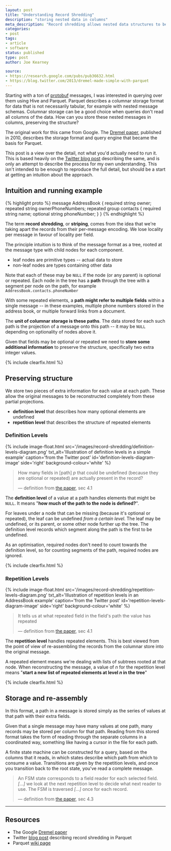 ```yaml
---
layout: post
title: "Understanding Record Shredding"
description: "storing nested data in columns"
meta_description: "Record shredding allows nested data structures to be considered in a sort-of-tabular way, and stored in a columnar data store. This post describes the intuition behind how this can be done preserving message structure, from Dremel and Parquet."
categories:
- post
tags:
- article
- software
status: published
type: post
author: Joe Kearney

source:
- https://research.google.com/pubs/pub36632.html
- https://blog.twitter.com/2013/dremel-made-simple-with-parquet
---
```


Starting with a ton of [protobuf][protobuf] messages, I was interested in querying over them using Hive and Parquet. Parquet describes a columnar storage format for data that is not necessarily tabular, for example with nested message schemas. Columnar storage can be a good choice when queries don't read all columns of the data. How can you store these nested messages in columns, preserving the structure?

The original work for this came from Google. The [Dremel paper][dremel-paper], published in 2010, describes the storage format and query engine that became the basis for Parquet.

This post is a view over the detail, not what you'd actually need to run it. This is based heavily on the [Twitter blog post][twitter-parquet] describing the same, and is only an attempt to describe the process for my own understanding. This isn't intended to be enough to reproduce the full detail, but should be a start at getting an intuition about the approach.

## Intuition and running example

<div class="inline-image-right">
{% highlight proto %}
message AddressBook {
  required string owner;
  repeated string ownerPhoneNumbers;
  repeated group contacts {
    required string name;
    optional string phoneNumber;
  }
}
{% endhighlight %}
</div>

The term **record shredding**, or **striping**, comes from the idea that we're taking apart the records from their per-message encoding. We lose locality per message in favour of locality per field.

The principle intuition is to think of the message format as a tree, rooted at the message type with child nodes for each component.

* leaf nodes are primitive types -- actual data to store
* non-leaf nodes are types containing other data

Note that each of these may be `NULL` if the node (or any parent) is optional or repeated. Each node in the tree has a **path** through the tree with a segment per node on the path, for example `AddressBook.contacts.phoneNumber`

With some repeated elements, a **path might refer to multiple fields** within a single message -- in these examples, multiple phone numbers stored in the address book, or multiple forward links from a document.

The **unit of columnar storage is these paths**. The data stored for each such path is the projection of a message onto this path -- it may be `NULL` depending on optionality of nodes above it.

Given that fields may be optional or repeated we need to **store some additional information** to preserve the structure, specifically two extra integer values.

{% include clearfix.html %}

## Preserving structure

We store two pieces of extra information for each value at each path. These allow the original messages to be reconstructed completely from these partial projections.

* **definition level** that describes how many optional elements are undefined
* **repetition level** that describes the structure of repeated elements

### Definition Levels

{% include image-float.html src='/images/record-shredding/definition-levels-diagram.png' txt_alt='Illustration of definition levels in a simple example' caption='from the Twitter post' id='definition-levels-diagram-image' side='right' background-colour='white' %}

> How many fields in [path] _p_ that could be undefined (because they are optional or repeated) are actually present in the record?
>
> <p class="cite">&mdash; definition from <a href="https://research.google.com/pubs/pub36632.html">the paper</a>, sec 4.1</p>

The **definition level** of a value at a path handles elements that might be `NULL`. It means "**how much of the path to the node is defined?**".

For leaves under a node that can be missing (because it's optional or repeated), the leaf can be undefined _from a certain level_. The leaf may be undefined, or its parent, or some other node further up the tree. The definition level records which segment along the path is the first to be undefined.

As an optimisation, required nodes don't need to count towards the definition level, so for counting segments of the path, required nodes are ignored.

{% include clearfix.html %}

### Repetition Levels

{% include image-float.html src='/images/record-shredding/repetition-levels-diagram.png' txt_alt='Illustration of repetition levels in an AddressBook example' caption='from the Twitter post' id='repetition-levels-diagram-image' side='right' background-colour='white' %}

> It tells us at what repeated field in the field's path the value has repeated
>
> <p class="cite">&mdash; definition from <a href="https://research.google.com/pubs/pub36632.html">the paper</a>, sec 4.1</p>

The **repetition level** handles repeated elements. This is best viewed from the point of view of re-assembling the records from the columnar store into the original message.

A repeated element means we're dealing with lists of subtrees rooted at that node. When reconstructing the message, a value of _n_ for the repetition level means "**start a new list of repeated elements at level _n_ in the tree**"

{% include clearfix.html %}

## Storage and re-assembly

In this format, a path in a message is stored simply as the series of values at that path with their extra fields.

Given that a single message may have many values at one path, many records may be stored per column for that path. Reading from this stored format takes the form of reading through the separate columns in a coordinated way, something like having a cursor in the file for each path.

A finite state machine can be constructed for a query, based on the columns that it reads, in which states describe which path from which to consume a value. Transitions are given by the repetition levels, and once you transition back to the root state, you've read a complete message.

> An FSM state corresponds to a field reader for each selected field. _[...]_ we look at the next repetition level to decide what next reader to use. The FSM is traversed _[...]_ once for each record.
>
> <p class="cite">&mdash; definition from <a href="https://research.google.com/pubs/pub36632.html">the paper</a>, sec 4.3</p>

***

## Resources

* The Google [Dremel paper][dremel-paper]
* Twitter [blog post][twitter-parquet] describing record shredding in Parquet
* Parquet [wiki page][parquet-wiki]

[dremel-paper]: https://research.google.com/pubs/pub36632.html
[twitter-parquet]: https://blog.twitter.com/2013/dremel-made-simple-with-parquet
[protobuf]: https://developers.google.com/protocol-buffers/
[parquet-wiki]: https://github.com/Parquet/parquet-mr/wiki/The-striping-and-assembly-algorithms-from-the-Dremel-paper
